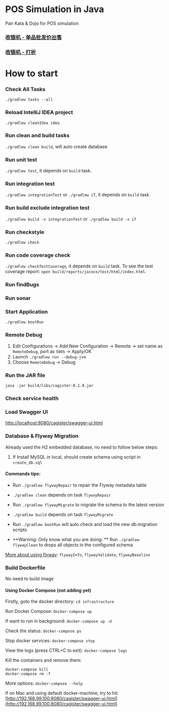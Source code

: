 # POS Simulation in Java
Pair Kata & Dojo for POS simulation

### [收银机 - 单品批发价出售](docs/收银机-单品批发价出售.md)
### [收银机 - 打折](docs/收银机-打折.md)


# How to start

### Check All Tasks
`./gradlew tasks --all`

### Reload IntelliJ IDEA project
`./gradlew cleanIdea idea`

### Run clean and build tasks
`./gradlew clean build`, will auto create database

### Run unit test
`./gradlew test`, it depends on `build` task.

### Run integration test
`./gradlew integrationTest` or `./gradlew iT`, it depends on `build` task.

### Run build exclude integration test
`./gradlew build -x integrationTest` or `./gradlew build -x iT`

### Run checkstyle
`./gradlew check`

### Run code coverage check
`./gradlew checkTestCoverage`, it depends on `build` task.
To see the test coverage report: `open build/reports/jacoco/test/html/index.html`.

### Run findBugs


### Run sonar


### Start Application
`./gradlew bootRun`

### Remote Debug
1. Edit Configurations -> Add New Configuration -> Remote -> set name as `RemoteDebug`, port as `5005` -> Apply/OK
2. Launch `./gradlew run --debug-jvm`
3. Choose `RemoteDebug` -> Debug

### Run the JAR file
`java -jar build/libs/cagister-0.1.0.jar`


### Check service health


### Load Swagger UI
[http://localhost:8080/cagister/swagger-ui.html](http://localhost:8080/cagister/swagger-ui.html)


### Database & Flyway Migration

Already used the H2 embedded database, no need to follow below steps:

1. If Install MySQL in local, should create schema using script in `create_db.sql`


#### Commands tips:
- Run `./gradlew flywayRepair` to repair the Flyway metadata table
- `./gradlew clean` depends on task `flywayRepair`

- Run `./gradlew flywayMigrate` to migrate the schema to the latest version
- `./gradlew build` depends on task `flywayMigrate`

- Run `./gradlew bootRun` will auto check and load the new db.migration scripts

- **Warning: Only know what you are doing: ** Run `./gradlew flywayClean` to drops all objects in the configured schema

[More about using flyway](https://flywaydb.org/documentation/gradle/): `flywayInfo`, `flywayValidate`, `flywayBaseline`

### Build Dockerfile
No need to build image

#### Using Docker Compose (not adding yet)
Firstly, goto the docker directory:
`cd infrastructure`

Run Docker Compose:
`docker-compose up`

If want to run in background:
`docker-compose up -d`

Check the status:
`docker-compose ps`

Stop docker services:
`docker-compose stop`

View the logs (press CTRL+C to exit):
`docker-compose logs`

Kill the containers and remove them:
```
docker-compose kill
docker-compose rm -f
```

More options:
`docker-compose --help`

If on Mac and using default docker-machine, try to hit:
[http://192.168.99.100:8080/cagister/swagger-ui.html](http://192.168.99.100:8080/cagister/swagger-ui.html)
